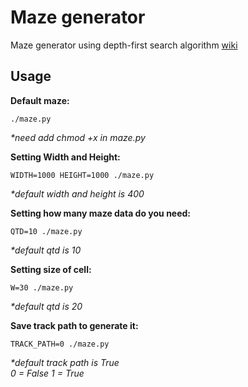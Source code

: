 Maze generator
=====
Maze generator using depth-first search algorithm 
[wiki](https://en.wikipedia.org/wiki/Maze_generation_algorithm)

Usage
-----
 
__Default maze:__
```
./maze.py
```
_*need add chmod +x in maze.py_

__Setting Width and Height:__
```
WIDTH=1000 HEIGHT=1000 ./maze.py
```
_*default width and height is 400_

__Setting how many maze data do you need:__
```
QTD=10 ./maze.py
```
_*default qtd is 10_
	
__Setting size of cell:__
```
W=30 ./maze.py
```
_*default qtd is 20_

__Save track path to generate it:__
```
TRACK_PATH=0 ./maze.py
```
_*default track path is True_           
_0 = False 1 = True_
 